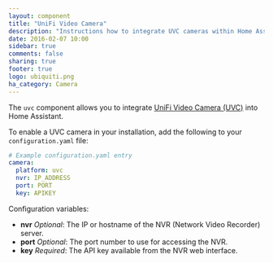 ```yaml
---
layout: component
title: "UniFi Video Camera"
description: "Instructions how to integrate UVC cameras within Home Assistant."
date: 2016-02-07 10:00
sidebar: true
comments: false
sharing: true
footer: true
logo: ubiquiti.png
ha_category: Camera
---
```



The `uvc` component allows you to integrate [UniFi Video Camera (UVC)](https://www.ubnt.com/unifi-video/unifi-video-camera/) into Home Assistant.

To enable a UVC camera in your installation, add the following to your `configuration.yaml` file:

```yaml
# Example configuration.yaml entry
camera:
  platform: uvc
  nvr: IP_ADDRESS
  port: PORT
  key: APIKEY
```

Configuration variables:

- **nvr** *Optional*: The IP or hostname of the NVR (Network Video Recorder) server.
- **port** *Optional*: The port number to use for accessing the NVR.
- **key** *Required*: The API key available from the NVR web interface.

